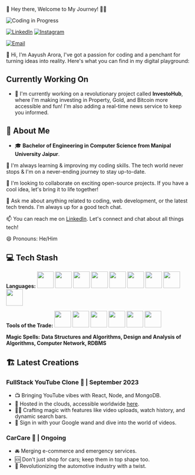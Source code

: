 

🚀 Hey there, Welcome to My Journey! 👨‍💻


![Coding in Progress](https://img.shields.io/badge/Coding-in%20Progress-blueviolet)

[![LinkedIn](https://img.shields.io/badge/LinkedIn-Connect-%230077B5)](https://www.linkedin.com/in/your-linkedin-profile)
[![Instagram](https://img.shields.io/badge/Instagram-Follow%20Me-%23E4405F)](https://www.instagram.com/arora__aayush)

[![Email](https://img.shields.io/badge/Email-Contact%20Me-%230078D4)](mailto:aayusharora2510@gmail.com)


👋 Hi, I'm Aayush Arora, I've got a passion for coding and a penchant for turning ideas into reality. Here's what you can find in my digital playground:
## Currently Working On

- 🔭 I'm currently working on a revolutionary project called **InvestoHub**, where I'm making investing in Property, Gold, and Bitcoin more accessible and fun! I'm also adding a real-time news service to keep you informed.

## 🌟 About Me
- 🎓 **Bachelor of Engineering in Computer Science from Manipal University Jaipur**.

🌱 I'm always learning & improving my coding skills. The tech world never stops & I'm on a never-ending journey to stay up-to-date.

👯 I'm looking to collaborate on exciting open-source projects. If you have a cool idea, let's bring it to life together!

💬 Ask me about anything related to coding, web development, or the latest tech trends. I'm always up for a good tech chat.

📫 You can reach me on [LinkedIn](https://www.linkedin.com/in/aayusharora14/). Let's connect and chat about all things tech!

😄 Pronouns: He/Him

## 💻 Tech Stash
**Languages:**
<img src="https://img.icons8.com/color/48/000000/c-programming.png" width="45" height="45"/> 
<img src="https://img.icons8.com/color/48/000000/python.png" width="45" height="45"/> 
<img src="https://img.icons8.com/color/48/000000/java-coffee-cup-logo.png" width="45" height="45"/>
<img src="https://img.icons8.com/color/48/000000/html-5.png" width="45" height="45"/> 
<img src="https://img.icons8.com/color/48/000000/javascript.png" width="45" height="45"/>
<img src="https://img.icons8.com/color/48/000000/sql.png" width="45" height="45"/>
<img src="https://img.icons8.com/color/48/000000/php.png" width="45" height="45"/>
<img src="https://img.icons8.com/color/48/000000/react-native.png" width="45" height="45"/>
<img src="https://img.icons8.com/color/48/000000/css3.png" width="45" height="45"/>

**Tools of the Trade:**
<img src="https://img.icons8.com/color/48/000000/visual-studio-code-2019.png" width="45" height="45"/>
<img src="https://img.icons8.com/color/48/000000/pycharm.png" width="45" height="45"/> 
<img src="https://img.icons8.com/color/48/000000/eclipse.png" width="45" height="45"/>
<img src="https://img.icons8.com/color/48/000000/android-studio.png" width="45" height="45"/>
<img src="https://img.icons8.com/color/48/000000/microsoft.png" width="45" height="45"/>
<img src="https://img.icons8.com/fluency/48/000000/github.png" width="45" height="45"/>


**Magic Spells:**
 **Data Structures and Algorithms,
 Design and Analysis of Algorithms,
 Computer Network,
 RDBMS**


## 🏗️ Latest Creations

 ### FullStack YouTube Clone 🎥 | September 2023
- 📺 Bringing YouTube vibes with React, Node, and MongoDB.
- 📡 Hosted in the clouds, accessible worldwide [here](https://youtubeclonebyaayusharora.netlify.app).
- 🧙‍♂️ Crafting magic with features like video uploads, watch history, and dynamic search bars.
- 🤖 Sign in with your Google wand and dive into the world of videos.

### CarCare 🚗 | Ongoing
- 🚘 Merging e-commerce and emergency services.
- 🆘 Don't just shop for cars; keep them in top shape too.
- 🔧 Revolutionizing the automotive industry with a twist.


